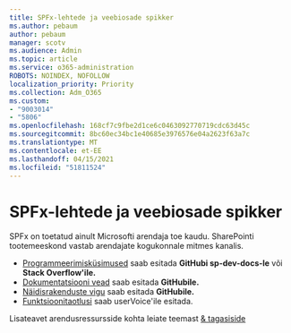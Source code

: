 ```yaml
---
title: SPFx-lehtede ja veebiosade spikker
ms.author: pebaum
author: pebaum
manager: scotv
ms.audience: Admin
ms.topic: article
ms.service: o365-administration
ROBOTS: NOINDEX, NOFOLLOW
localization_priority: Priority
ms.collection: Adm_O365
ms.custom:
- "9003014"
- "5806"
ms.openlocfilehash: 168cf7c9fbe2d1ce6c0463092770719cdc63d45c
ms.sourcegitcommit: 8bc60ec34bc1e40685e3976576e04a2623f63a7c
ms.translationtype: MT
ms.contentlocale: et-EE
ms.lasthandoff: 04/15/2021
ms.locfileid: "51811524"
---
```

# <a name="help-with-spfx-pages-and-web-parts"></a>SPFx-lehtede ja veebiosade spikker

SPFx on toetatud ainult Microsofti arendaja toe kaudu. SharePointi tootemeeskond vastab arendajate kogukonnale mitmes kanalis.

- [Programmeerimisküsimused](https://docs.microsoft.com/sharepoint/dev/support-feedback#programming-questions) saab esitada **GitHubi sp-dev-docs-le** või **Stack Overflow'ile.**
- [Dokumentatsiooni vead](https://docs.microsoft.com/sharepoint/dev/support-feedback#documentation-bugs) saab esitada **GitHubile.**
- [Näidisrakenduste vigu](https://docs.microsoft.com/sharepoint/dev/support-feedback#sample-application-bugs) saab esitada **GitHubile.**
- [Funktsioonitaotlusi](https://docs.microsoft.com/sharepoint/dev/support-feedback#feature-requests)  saab userVoice'ile esitada.

Lisateavet arendusressursside kohta leiate teemast  [& tagasiside](https://docs.microsoft.com/sharepoint/dev/support-feedback)